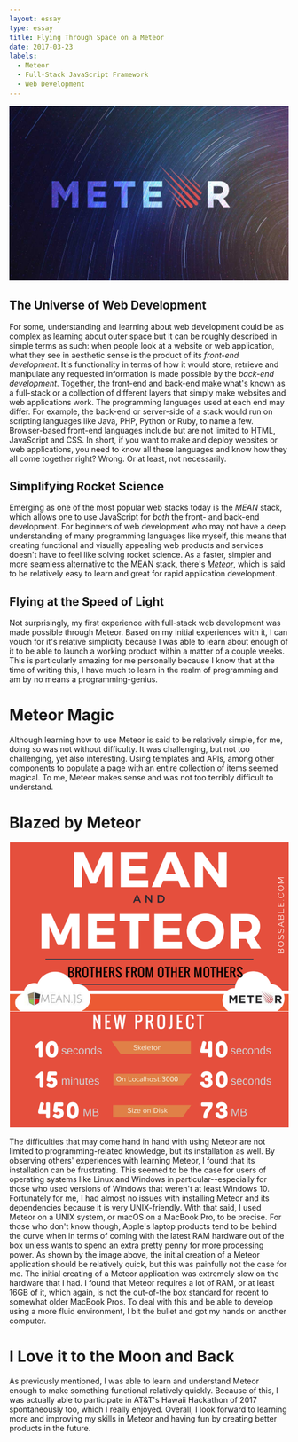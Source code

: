 ```yaml
---
layout: essay
type: essay
title: Flying Through Space on a Meteor
date: 2017-03-23
labels:
  - Meteor
  - Full-Stack JavaScript Framework
  - Web Development
---
```




<img class="ui bigger centered image" src="../images/meteor.jpg">

## The Universe of Web Development

For some, understanding and learning about web development could be as complex as learning about outer space but it can be roughly described in simple terms as such: when people look at a website or web application, what they see in aesthetic sense is the product of its *front-end development*.  It's functionality in terms of how it would store, retrieve and manipulate any requested information is made possible by the *back-end development*.  Together, the front-end and back-end make what's known as a full-stack or a collection of different layers that simply make websites and web applications work.  The programming languages used at each end may differ.  For example, the back-end or server-side of a stack would run on scripting languages like Java, PHP, Python or Ruby, to name a few.  Browser-based front-end languages include but are not limited to HTML, JavaScript and CSS.  In short, if you want to make and deploy websites or web applications, you need to know all these languages and know how they all come together right? Wrong.  Or at least, not necessarily. 

## Simplifying Rocket Science

Emerging as one of the most popular web stacks today is the *MEAN* stack, which allows one to use JavaScript for *both* the front- and back-end development.  For beginners of web development who may not have a deep understanding of many programming languages like myself, this means that creating functional and visually appealing web products and services doesn't have to feel like solving rocket science. As a faster, simpler and more seamless alternative to the MEAN stack, there's [*Meteor*](http://meteor.com/), which is said to be relatively easy to learn and great for rapid application development.  

## Flying at the Speed of Light

Not surprisingly, my first experience with full-stack web development was made possible through Meteor.  Based on my initial experiences with it, I can vouch for it's relative simplicity because I was able to learn about enough of it to be able to launch a working product within a matter of a couple weeks.  This is particularly amazing for me personally because I know that at the time of writing this, I have much to learn in the realm of programming and am by no means a programming-genius.  

# Meteor Magic

Although learning how to use Meteor is said to be relatively simple, for me, doing so was not without difficulty.  It was challenging, but not too challenging, yet also interesting.  Using templates and APIs, among other components to populate a page with an entire collection of items seemed magical.  To me, Meteor makes sense and was not too terribly difficult to understand.  

# Blazed by Meteor

<img class="ui bigger centered image" src="../images/mean-meteor.png">

The difficulties that may come hand in hand with using Meteor are not limited to programming-related knowledge, but its installation as well.  By observing others' experiences with learning Meteor, I found that its installation can be frustrating.  This seemed to be the case for users of operating systems like Linux and Windows in particular--especially for those who used versions of Windows that weren't at least Windows 10.  Fortunately for me, I had almost no issues with installing Meteor and its dependencies because it is very UNIX-friendly.  With that said, I used Meteor on a UNIX system, or macOS on a MacBook Pro, to be precise.  For those who don't know though, Apple's laptop products tend to be behind the curve when in terms of coming with the latest RAM hardware out of the box unless wants to spend an extra pretty penny for more processing power.  As shown by the image above, the initial creation of a Meteor application should be relatively quick, but this was painfully not the case for me.  The initial creating of a Meteor application was extremely slow on the hardware that I had.  I found that Meteor requires a lot of RAM, or at least 16GB of it, which again, is not the out-of-the box standard for recent to somewhat older MacBook Pros.  To deal with this and be able to develop using a more fluid environment, I bit the bullet and got my hands on another computer.

# I Love it to the Moon and Back

As previously mentioned, I was able to learn and understand Meteor enough to make something functional relatively quickly.  Because of this, I was actually able to participate in AT&T's Hawaii Hackathon of 2017 spontaneously too, which I really enjoyed.  Overall, I look forward to learning more and improving my skills in Meteor and having fun by creating better products in the future.  